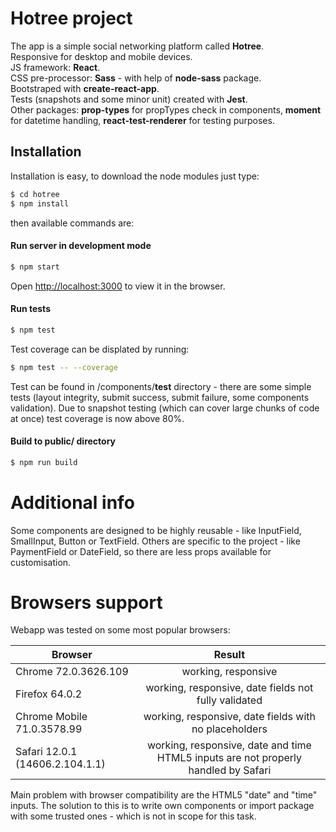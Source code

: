 # Hotree project

The app is a simple social networking platform called **Hotree**.  
Responsive for desktop and mobile devices.  
JS framework: **React**.  
CSS pre-processor: **Sass** - with help of **node-sass** package.  
Bootstraped with **create-react-app**.  
Tests (snapshots and some minor unit) created with **Jest**.  
Other packages:  **prop-types** for propTypes check in components, **moment** for datetime handling, **react-test-renderer** for testing purposes.   

## Installation

Installation is easy, to download the node modules just type:
```sh
$ cd hotree
$ npm install 
```
then available commands are: 

#### Run server in development mode
```sh
$ npm start
```
Open [http://localhost:3000](http://localhost:3000) to view it in the browser.
#### Run tests
```sh
$ npm test
```
Test coverage can be displated by running: 
```sh
$ npm test -- --coverage
```
Test can be found in /components/__test__ directory - there are some simple tests (layout integrity, submit success, submit failure, some components validation). Due to snapshot testing (which can cover large chunks of code at once) test coverage is now above 80%. 
#### Build to public/ directory
```sh
$ npm run build
```
# Additional info
Some components are designed to be highly reusable - like InputField, SmallInput, Button or TextField. Others are specific to the project - like PaymentField or DateField, so there are less props available for customisation. 

# Browsers support
Webapp was tested on some most popular browsers:  

| Browser      | Result          
| ------------- |:-------------:|
| Chrome 72.0.3626.109      | working, responsive| 
| Firefox 64.0.2     | working, responsive, date fields not fully validated      |  
| Chrome Mobile 71.0.3578.99 | working, responsive, date fields with no placeholders      |   
| Safari 12.0.1 (14606.2.104.1.1) | working, responsive, date and time HTML5 inputs are not properly handled by Safari      |   

Main problem with browser compatibility are the HTML5 "date" and "time" inputs. The solution to this is to write own components or import package with some trusted ones - which is not in scope for this task. 


